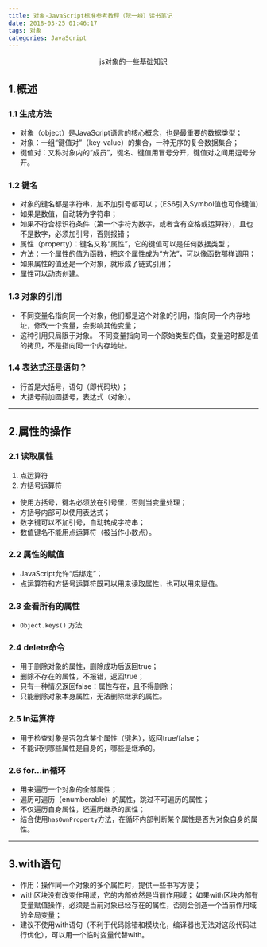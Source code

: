 ```yaml
---
title: 对象-JavaScript标准参考教程（阮一峰）读书笔记
date: 2018-03-25 01:46:17
tags: 对象
categories: JavaScript
---
```

<center>js对象的一些基础知识</center>
<!-- more -->

## 1.概述
### 1.1 生成方法
- 对象（object）是JavaScript语言的核心概念，也是最重要的数据类型；
- 对象：一组“键值对”（key-value）的集合，一种无序的复合数据集合；
- 键值对：又称对象内的“成员”，键名、键值用冒号分开，键值对之间用逗号分开。
### 1.2 键名
- 对象的键名都是字符串，加不加引号都可以；（ES6引入Symbol值也可作键值)
- 如果是数值，自动转为字符串；
- 如果不符合标识符条件（第一个字符为数字，或者含有空格或运算符），且也不是数字，必须加引号，否则报错；
- 属性（property）：键名又称“属性”，它的键值可以是任何数据类型；
- 方法：一个属性的值为函数，把这个属性成为“方法”，可以像函数那样调用；
- 如果属性的值还是一个对象，就形成了链式引用；
- 属性可以动态创建。
### 1.3 对象的引用
- 不同变量名指向同一个对象，他们都是这个对象的引用，指向同一个内存地址，修改一个变量，会影响其他变量；
- 这种引用只局限于对象。
不同变量指向同一个原始类型的值，变量这时都是值的拷贝，不是指向同一个内存地址。
### 1.4 表达式还是语句？
- 行首是大括号，语句（即代码块）；
- 大括号前加圆括号，表达式（对象）。
***
## 2.属性的操作
### 2.1 读取属性
1. 点运算符
2. 方括号运算符
 - 使用方括号，键名必须放在引号里，否则当变量处理；
- 方括号内部可以使用表达式；
- 数字键可以不加引号，自动转成字符串；
- 数值键名不能用点运算符（被当作小数点）。
### 2.2 属性的赋值
- JavaScript允许“后绑定”；
- 点运算符和方括号运算符既可以用来读取属性，也可以用来赋值。
### 2.3 查看所有的属性
- `Object.keys()` 方法
### 2.4 delete命令
- 用于删除对象的属性，删除成功后返回true；
- 删除不存在的属性，不报错，返回true；
- 只有一种情况返回false：属性存在，且不得删除；
- 只能删除对象本身属性，无法删除继承的属性。
### 2.5 in运算符
- 用于检查对象是否包含某个属性（键名），返回true/false；
- 不能识别哪些属性是自身的，哪些是继承的。
### 2.6 for…in循环
- 用来遍历一个对象的全部属性；
- 遍历可遍历（enumberable）的属性，跳过不可遍历的属性；
- 不仅遍历自身属性，还遍历继承的属性；
- 结合使用`hasOwnProperty`方法，在循环内部判断某个属性是否为对象自身的属性。
***
## 3.with语句
- 作用：操作同一个对象的多个属性时，提供一些书写方便；
- with区块没有改变作用域，它的内部依然是当前作用域；
如果with区块内部有变量赋值操作，必须是当前对象已经存在的属性，否则会创造一个当前作用域的全局变量；
- 建议不使用with语句（不利于代码除错和模块化，编译器也无法对这段代码进行优化），可以用一个临时变量代替with。
